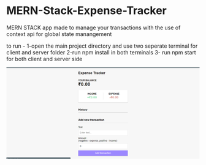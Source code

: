# MERN-Stack-Expense-Tracker
MERN STACK app made to manage your transactions with the use of context api for global state manangement

to run - 1-open the main project directory and use two seperate terminal for client and server folder 2-run npm install in both terminals 3- run npm start for both client and server side


![alt text](https://github.com/veeralsharma/MERN-Stack-Expense-Tracker/blob/master/Capture.PNG)
